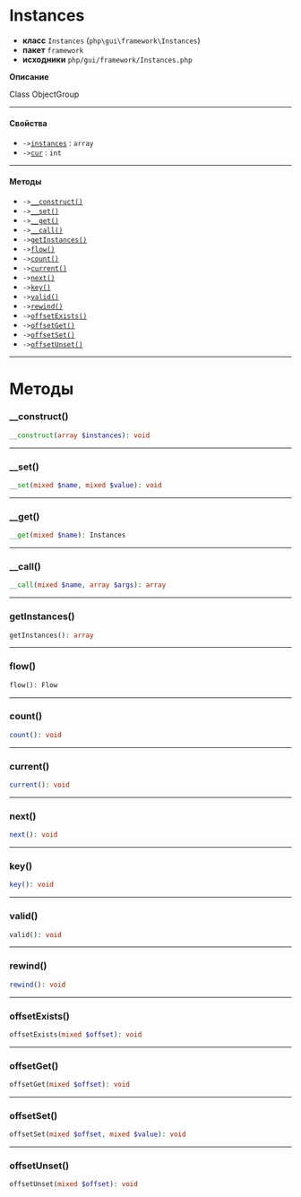 # Instances

- **класс** `Instances` (`php\gui\framework\Instances`)
- **пакет** `framework`
- **исходники** `php/gui/framework/Instances.php`

**Описание**

Class ObjectGroup

---

#### Свойства

- `->`[`instances`](#prop-instances) : `array`
- `->`[`cur`](#prop-cur) : `int`

---

#### Методы

- `->`[`__construct()`](#method-__construct)
- `->`[`__set()`](#method-__set)
- `->`[`__get()`](#method-__get)
- `->`[`__call()`](#method-__call)
- `->`[`getInstances()`](#method-getinstances)
- `->`[`flow()`](#method-flow)
- `->`[`count()`](#method-count)
- `->`[`current()`](#method-current)
- `->`[`next()`](#method-next)
- `->`[`key()`](#method-key)
- `->`[`valid()`](#method-valid)
- `->`[`rewind()`](#method-rewind)
- `->`[`offsetExists()`](#method-offsetexists)
- `->`[`offsetGet()`](#method-offsetget)
- `->`[`offsetSet()`](#method-offsetset)
- `->`[`offsetUnset()`](#method-offsetunset)

---
# Методы

<a name="method-__construct"></a>

### __construct()
```php
__construct(array $instances): void
```

---

<a name="method-__set"></a>

### __set()
```php
__set(mixed $name, mixed $value): void
```

---

<a name="method-__get"></a>

### __get()
```php
__get(mixed $name): Instances
```

---

<a name="method-__call"></a>

### __call()
```php
__call(mixed $name, array $args): array
```

---

<a name="method-getinstances"></a>

### getInstances()
```php
getInstances(): array
```

---

<a name="method-flow"></a>

### flow()
```php
flow(): Flow
```

---

<a name="method-count"></a>

### count()
```php
count(): void
```

---

<a name="method-current"></a>

### current()
```php
current(): void
```

---

<a name="method-next"></a>

### next()
```php
next(): void
```

---

<a name="method-key"></a>

### key()
```php
key(): void
```

---

<a name="method-valid"></a>

### valid()
```php
valid(): void
```

---

<a name="method-rewind"></a>

### rewind()
```php
rewind(): void
```

---

<a name="method-offsetexists"></a>

### offsetExists()
```php
offsetExists(mixed $offset): void
```

---

<a name="method-offsetget"></a>

### offsetGet()
```php
offsetGet(mixed $offset): void
```

---

<a name="method-offsetset"></a>

### offsetSet()
```php
offsetSet(mixed $offset, mixed $value): void
```

---

<a name="method-offsetunset"></a>

### offsetUnset()
```php
offsetUnset(mixed $offset): void
```